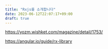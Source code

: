 ```yaml
---
title: "Rxjs를 소개합니다"
date: 2023-06-12T22:07:17+09:00
draft: true
---
```


https://yozm.wishket.com/magazine/detail/1753/

https://angular.io/guide/rx-library
